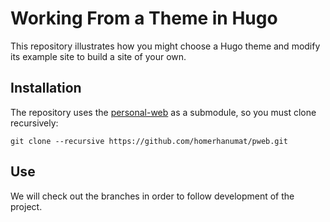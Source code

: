 # Working From a Theme in Hugo

This repository illustrates how you might choose a Hugo theme and modify its example site to build a site of your own.

## Installation

The repository uses the [personal-web](https://github.com/bjacquemet/personal-web) as a submodule, so you must clone recursively:

```
git clone --recursive https://github.com/homerhanumat/pweb.git
```

## Use

We will check out the branches in order to follow development of the project.